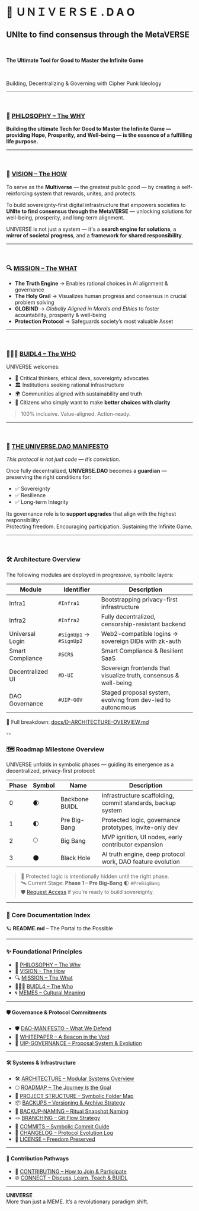 # 🌌 ＵＮＩＶＥＲＳＥ . D A O 

## UNIte to find consensus through the MetaVERSE ##

<br>

**The Ultimate Tool for Good to Master the Infinite Game**

<br>

Building, Decentralizing & Governing with Cipher Punk Ideology

---

<br>

### 🧠 [PHILOSOPHY – The WHY](docs/PHILOSOPHY.md) <a name="🧠-philosophy--the-why"></a>

**Building the ultimate Tech for Good to Master the Infinite Game — providing Hope, Prosperity, and Well-being — is the essence of a fulfilling life purpose.**

---

<br>

### 🧬 [VISION – The HOW](docs/VISION.md) <a name="🧬-vision--the-how"></a>

To serve as the **Multiverse** — the greatest public good — by creating a self-reinforcing system that rewards, unites, and protects.

To build sovereignty-first digital infrastructure that empowers societies to  
**UNIte to find consensus through the MetaVERSE** — unlocking solutions for well-being, prosperity, and long-term alignment.

UNIVERSE is not just a system — it's a **search engine for solutions**, a **mirror of societal progress**, and a **framework for shared responsibility**.

---

<br>

### 🔍 [MISSION – The WHAT](docs/MISSION.md) <a name="🔍-mission--the-what"></a>

- **The Truth Engine** → Enables rational choices in AI alignment & governance  
- **The Holy Grail** → Visualizes human progress and consensus in crucial problem solving  
- **GLOBIND** → *Globally Aligned in Morals and Ethics* to foster acountability, prosperity & well-being  
- **Protection Protocol** → Safeguards society’s most valuable Asset

---

<br>

### 🧑‍🤝‍🧑 [BUIDL4 – The WHO](docs/BUIDL4.md) <a name="🧑‍🤝‍🧑-buidl4--the-who"></a>

UNIVERSE welcomes:

- 🧠 Critical thinkers, ethical devs, sovereignty advocates  
- 🏛 Institutions seeking rational infrastructure  
- 🌍 Communities aligned with sustainability and truth  
- 🤝 Citizens who simply want to make **better choices with clarity**

> 100% inclusive. Value-aligned. Action-ready.

---

<br>

### 📜 [THE UNIVERSE.DAO MANIFESTO](docs/DAO-MANIFESTO.md) <a name="dao-manifesto"></a>  
_This protocol is not just code — it’s conviction._

Once fully decentralized, **UNIVERSE.DAO** becomes a **guardian** — preserving the right conditions for:

- ✅ Sovereignty  
- ✅ Resilience  
- ✅ Long-term Integrity  

Its governance role is to **support upgrades** that align with the highest responsibility:  
Protecting freedom. Encouraging participation. Sustaining the Infinite Game.

---

<br>

### 🛠️ Architecture Overview

The following modules are deployed in progressive, symbolic layers:

| Module              | Identifier            | Description                                                                 |
|---------------------|------------------------|-----------------------------------------------------------------------------|
| Infra1              | `#Infra1`              | Bootstrapping privacy-first infrastructure                                  |
| Infra2              | `#Infra2`              | Fully decentralized, censorship-resistant backend                           |
| Universal Login     | `#SignUp1` → `#SignUp2`| Web2-compatible logins → sovereign DIDs with zk-auth                        |
| Smart Compliance    | `#SCRS`                | Smart Compliance & Resilient SaaS                                           |
| Decentralized UI    | `#D-UI`                | Sovereign frontends that visualize truth, consensus & well-being            |
| DAO Governance      | `#UIP-GOV`             | Staged proposal system, evolving from dev-led to autonomous                 |

📘 Full breakdown: [docs/D-ARCHITECTURE-OVERVIEW.md](docs/D-ARCHITECTURE-OVERVIEW.md)

--

### 🗺️ Roadmap Milestone Overview

UNIVERSE unfolds in symbolic phases — guiding its emergence as a decentralized, privacy-first protocol:

| Phase | Symbol | Name            | Description                                                        |
|-------|--------|------------------|--------------------------------------------------------------------|
| 0     | 🌒     | Backbone BUIDL   | Infrastructure scaffolding, commit standards, backup system        |
| 1     | 🌓     | Pre Big-Bang     | Protected logic, governance prototypes, invite-only dev            |
| 2     | 🌕     | Big Bang         | MVP ignition, UI nodes, early contributor expansion                |
| 3     | 🌑     | Black Hole       | AI truth engine, deep protocol work, DAO feature evolution         |

> 🔐 Protected logic is intentionally hidden until the right phase.  
> 🛰️ Current Stage: **Phase 1 – Pre Big-Bang** 🌓 `#PreBigBang`  
> 🛡️ [Request Access](https://universe.org/github) if you’re ready to build sovereignty.

---

### 📂 Core Documentation Index

🪐 **README.md** – The Portal to the Possible  

---

### ✨ Foundational Principles  
- 🧠 [PHILOSOPHY – The Why](docs/PHILOSOPHY.md)  
- 🧬 [VISION – The How](docs/VISION.md)  
- 🔍 [MISSION – The What](docs/MISSION.md)  
- 🧑‍🤝‍🧑 [BUIDL4 – The Who](docs/BUIDL4.md)  
- 🌀 [MEMES – Cultural Meaning](docs/MEMES.md) 
 
---

#### 🛡️ Governance & Protocol Commitments

- 🛡️ [DAO-MANIFESTO – What We Defend](docs/DAO-MANIFESTO.md)  
- 📘 [WHITEPAPER – A Beacon in the Void](docs/WHITEPAPER.md)  
- 🧬 [UIP-GOVERNANCE – Proposal System & Evolution](0%20%23DAO%20-%20The%20Layer%20Zero/0.2%20proposals/#UIP-GOVERNANCE.md)  

---

#### 🛠 Systems & Infrastructure

- 🛠️ [ARCHITECTURE – Modular Systems Overview](docs/D-ARCHITECTURE-OVERVIEW.md)  
- 🌕 [ROADMAP – The Journey *Is* the Goal](docs/ROADMAP.md)  
- 🧱 [PROJECT STRUCTURE – Symbolic Folder Map](docs/PROJECT-STRUCTURE.md)  
- 📦 [BACKUPS – Versioning & Archive Strategy](docs/ARCHIVE.md)  
- 🧾 [BACKUP-NAMING – Ritual Snapshot Naming](docs/BACKUP-NAMING-GUIDE.md)  
- 🪢 [BRANCHING – Git Flow Strategy](docs/BRANCHING-STRATEGY.md)  
- 📄 [COMMITS – Symbolic Commit Guide](docs/COMMIT-GUIDE.md)  
- 🧬 [CHANGELOG – Protocol Evolution Log](docs/CHANGELOG.md)  
- 📜 [LICENSE – Freedom Preserved](.github/LICENSE)  

---

#### 🤝 Contribution Pathways

- 🤝 [CONTRIBUTING – How to Join & Participate](CONTRIBUTING.md)  
- 🌐 [CONNECT – Discuss, Learn, Teach & BUIDL](docs/CONNECT.md)  
 

---


**UNIVERSE**  
More than just a MEME. It’s a revolutionary paradigm shift.
